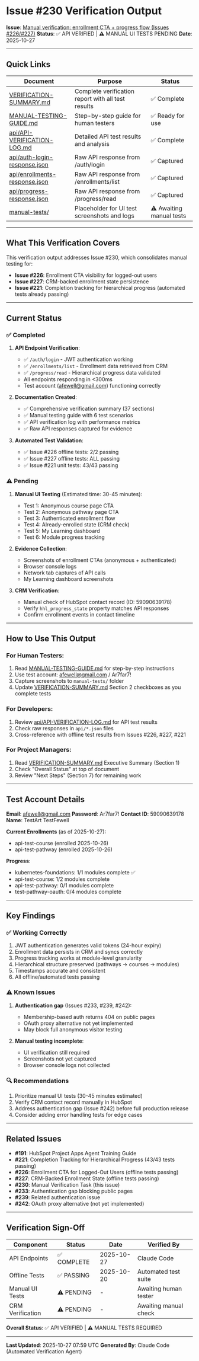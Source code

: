 # Issue #230 Verification Output

**Issue**: [Manual verification: enrollment CTA + progress flow (Issues #226/#227)](https://github.com/afewell-hh/hh-learn/issues/230)
**Status**: ✅ API VERIFIED | ⚠️ MANUAL UI TESTS PENDING
**Date**: 2025-10-27

---

## Quick Links

| Document | Purpose | Status |
|----------|---------|--------|
| [VERIFICATION-SUMMARY.md](./VERIFICATION-SUMMARY.md) | Complete verification report with all test results | ✅ Complete |
| [MANUAL-TESTING-GUIDE.md](./MANUAL-TESTING-GUIDE.md) | Step-by-step guide for human testers | ✅ Ready for use |
| [api/API-VERIFICATION-LOG.md](./api/API-VERIFICATION-LOG.md) | Detailed API test results and analysis | ✅ Complete |
| [api/auth-login-response.json](./api/auth-login-response.json) | Raw API response from /auth/login | ✅ Captured |
| [api/enrollments-response.json](./api/enrollments-response.json) | Raw API response from /enrollments/list | ✅ Captured |
| [api/progress-response.json](./api/progress-response.json) | Raw API response from /progress/read | ✅ Captured |
| [manual-tests/](./manual-tests/) | Placeholder for UI test screenshots and logs | ⚠️ Awaiting manual tests |

---

## What This Verification Covers

This verification output addresses Issue #230, which consolidates manual testing for:

- **Issue #226**: Enrollment CTA visibility for logged-out users
- **Issue #227**: CRM-backed enrollment state persistence
- **Issue #221**: Completion tracking for hierarchical progress (automated tests already passing)

---

## Current Status

### ✅ Completed
1. **API Endpoint Verification**:
   - ✅ `/auth/login` - JWT authentication working
   - ✅ `/enrollments/list` - Enrollment data retrieved from CRM
   - ✅ `/progress/read` - Hierarchical progress data validated
   - All endpoints responding in <300ms
   - Test account (afewell@gmail.com) functioning correctly

2. **Documentation Created**:
   - ✅ Comprehensive verification summary (37 sections)
   - ✅ Manual testing guide with 6 test scenarios
   - ✅ API verification log with performance metrics
   - ✅ Raw API responses captured for evidence

3. **Automated Test Validation**:
   - ✅ Issue #226 offline tests: 2/2 passing
   - ✅ Issue #227 offline tests: ALL passing
   - ✅ Issue #221 unit tests: 43/43 passing

### ⚠️ Pending
1. **Manual UI Testing** (Estimated time: 30-45 minutes):
   - Test 1: Anonymous course page CTA
   - Test 2: Anonymous pathway page CTA
   - Test 3: Authenticated enrollment flow
   - Test 4: Already-enrolled state (CRM check)
   - Test 5: My Learning dashboard
   - Test 6: Module progress tracking

2. **Evidence Collection**:
   - Screenshots of enrollment CTAs (anonymous + authenticated)
   - Browser console logs
   - Network tab captures of API calls
   - My Learning dashboard screenshots

3. **CRM Verification**:
   - Manual check of HubSpot contact record (ID: 59090639178)
   - Verify `hhl_progress_state` property matches API responses
   - Confirm enrollment events in contact timeline

---

## How to Use This Output

### For Human Testers:
1. Read [MANUAL-TESTING-GUIDE.md](./MANUAL-TESTING-GUIDE.md) for step-by-step instructions
2. Use test account: afewell@gmail.com / Ar7far7!
3. Capture screenshots to `manual-tests/` folder
4. Update [VERIFICATION-SUMMARY.md](./VERIFICATION-SUMMARY.md) Section 2 checkboxes as you complete tests

### For Developers:
1. Review [api/API-VERIFICATION-LOG.md](./api/API-VERIFICATION-LOG.md) for API test results
2. Check raw responses in `api/*.json` files
3. Cross-reference with offline test results from Issues #226, #227, #221

### For Project Managers:
1. Read [VERIFICATION-SUMMARY.md](./VERIFICATION-SUMMARY.md) Executive Summary (Section 1)
2. Check "Overall Status" at top of document
3. Review "Next Steps" (Section 7) for remaining work

---

## Test Account Details

**Email**: afewell@gmail.com
**Password**: Ar7far7!
**Contact ID**: 59090639178
**Name**: TestArt TestFewell

**Current Enrollments** (as of 2025-10-27):
- api-test-course (enrolled 2025-10-26)
- api-test-pathway (enrolled 2025-10-26)

**Progress**:
- kubernetes-foundations: 1/1 modules complete ✅
- api-test-course: 1/2 modules complete
- api-test-pathway: 0/1 modules complete
- test-pathway-oauth: 0/4 modules complete

---

## Key Findings

### ✅ Working Correctly
1. JWT authentication generates valid tokens (24-hour expiry)
2. Enrollment data persists in CRM and syncs correctly
3. Progress tracking works at module-level granularity
4. Hierarchical structure preserved (pathways → courses → modules)
5. Timestamps accurate and consistent
6. All offline/automated tests passing

### ⚠️ Known Issues
1. **Authentication gap** (Issues #233, #239, #242):
   - Membership-based auth returns 404 on public pages
   - OAuth proxy alternative not yet implemented
   - May block full anonymous visitor testing

2. **Manual testing incomplete**:
   - UI verification still required
   - Screenshots not yet captured
   - Browser console logs not collected

### 🔍 Recommendations
1. Prioritize manual UI tests (30-45 minutes estimated)
2. Verify CRM contact record manually in HubSpot
3. Address authentication gap (Issue #242) before full production release
4. Consider adding error handling tests for edge cases

---

## Related Issues

- **#191**: HubSpot Project Apps Agent Training Guide
- **#221**: Completion Tracking for Hierarchical Progress (43/43 tests passing)
- **#226**: Enrollment CTA for Logged-Out Users (offline tests passing)
- **#227**: CRM-Backed Enrollment State (offline tests passing)
- **#230**: Manual Verification Task (this issue)
- **#233**: Authentication gap blocking public pages
- **#239**: Related authentication issue
- **#242**: OAuth proxy alternative (not yet implemented)

---

## Verification Sign-Off

| Component | Status | Date | Verified By |
|-----------|--------|------|-------------|
| API Endpoints | ✅ COMPLETE | 2025-10-27 | Claude Code |
| Offline Tests | ✅ PASSING | 2025-10-20 | Automated test suite |
| Manual UI Tests | ⚠️ PENDING | - | Awaiting human tester |
| CRM Verification | ⚠️ PENDING | - | Awaiting manual check |

**Overall Status**: ✅ API VERIFIED | ⚠️ MANUAL TESTS REQUIRED

---

**Last Updated**: 2025-10-27 07:59 UTC
**Generated By**: Claude Code (Automated Verification Agent)
